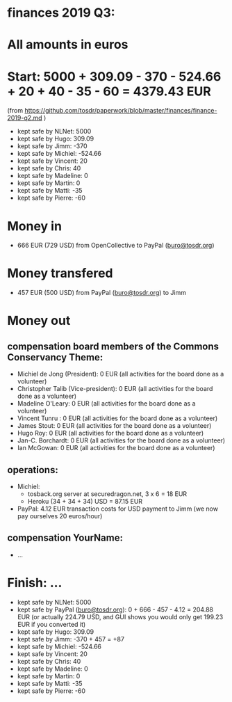 # finances 2019 Q3:

# All amounts in euros
# Start: 5000 + 309.09 - 370 - 524.66 + 20 + 40 - 35 - 60 = 4379.43 EUR

(from https://github.com/tosdr/paperwork/blob/master/finances/finance-2019-q2.md )

* kept safe by NLNet: 5000
* kept safe by Hugo: 309.09
* kept safe by Jimm: -370
* kept safe by Michiel: -524.66 
* kept safe by Vincent: 20
* kept safe by Chris: 40
* kept safe by Madeline: 0
* kept safe by Martin: 0
* kept safe by Matti: -35
* kept safe by Pierre: -60

# Money in
* 666 EUR (729 USD) from OpenCollective to PayPal (buro@tosdr.org)

# Money transfered
* 457 EUR (500 USD) from PayPal (buro@tosdr.org) to Jimm

# Money out

## compensation board members of the Commons Conservancy Theme:
  * Michiel de Jong (President):		0 EUR (all activities for the board done as a volunteer)
  * Christopher Talib (Vice-president):		0 EUR (all activities for the board done as a volunteer)
  * Madeline O'Leary:				0 EUR (all activities for the board done as a volunteer)
  * Vincent Tunru :				0 EUR (all activities for the board done as a volunteer)
  * James Stout:				0 EUR (all activities for the board done as a volunteer)
  * Hugo Roy:					0 EUR (all activities for the board done as a volunteer)
  * Jan-C. Borchardt:				0 EUR (all activities for the board done as a volunteer)
  * Ian McGowan:				0 EUR (all activities for the board done as a volunteer)

## operations:
  * Michiel:
    * tosback.org server at securedragon.net, 3 x 6 = 18 EUR
    * Heroku (34 + 34 + 34) USD = 87.15 EUR
  * PayPal: 4.12 EUR transaction costs for USD payment to Jimm
(we now pay ourselves 20 euros/hour)

## compensation YourName:
  * ...

# Finish: ...
* kept safe by NLNet: 5000
* kept safe by PayPal (buro@tosdr.org): 0 + 666 - 457 - 4.12 = 204.88 EUR (or actually 224.79 USD, and GUI shows you would only get 199.23 EUR if you converted it)
* kept safe by Hugo: 309.09
* kept safe by Jimm: -370 + 457 = +87
* kept safe by Michiel: -524.66 
* kept safe by Vincent: 20
* kept safe by Chris: 40
* kept safe by Madeline: 0
* kept safe by Martin: 0
* kept safe by Matti: -35
* kept safe by Pierre: -60

